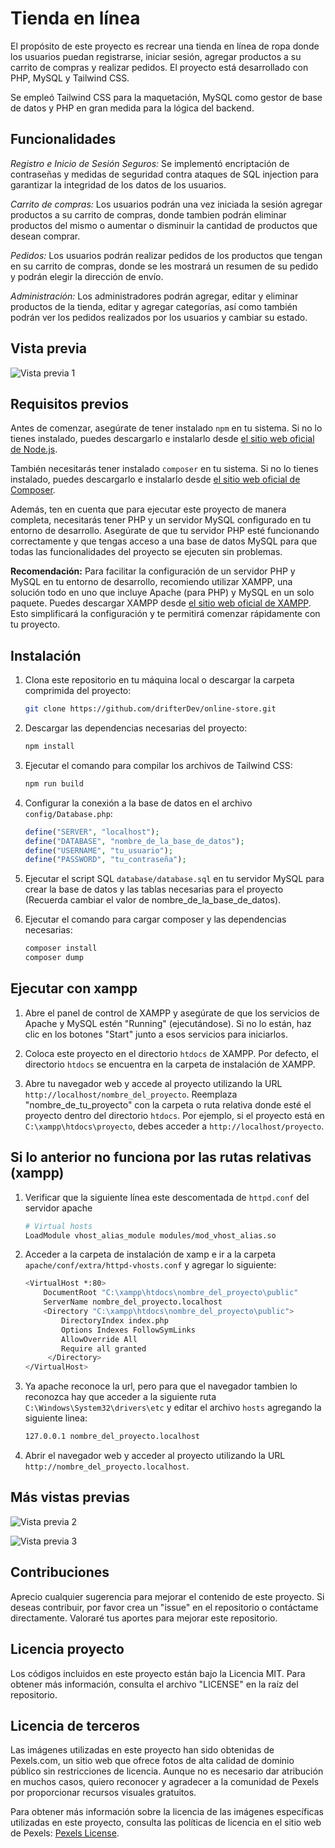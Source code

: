 # Tienda en línea

El propósito de este proyecto es recrear una tienda en línea de ropa donde los usuarios puedan registrarse, iniciar sesión, agregar productos a su carrito de compras y realizar pedidos. El proyecto está desarrollado con PHP, MySQL y Tailwind CSS.

Se empleó Tailwind CSS para la maquetación, MySQL como gestor de base de datos y PHP en gran medida para la lógica del backend.

## Funcionalidades

_Registro e Inicio de Sesión Seguros:_ Se implementó encriptación de contraseñas y medidas de seguridad contra ataques de SQL injection para garantizar la integridad de los datos de los usuarios.

_Carrito de compras:_ Los usuarios podrán una vez iniciada la sesión agregar productos a su carrito de compras, donde tambien podrán eliminar productos del mismo o aumentar o disminuir la cantidad de productos que desean comprar.

_Pedidos:_ Los usuarios podrán realizar pedidos de los productos que tengan en su carrito de compras, donde se les mostrará un resumen de su pedido y podrán elegir la dirección de envío.

_Administración:_ Los administradores podrán agregar, editar y eliminar productos de la tienda, editar y agregar categorías, así como también podrán ver los pedidos realizados por los usuarios y cambiar su estado.

## Vista previa

![Vista previa 1](./public/img/preview.png)

## Requisitos previos

Antes de comenzar, asegúrate de tener instalado `npm` en tu sistema. Si no lo tienes instalado, puedes descargarlo e instalarlo desde [el sitio web oficial de Node.js](https://nodejs.org/).

También necesitarás tener instalado `composer` en tu sistema. Si no lo tienes instalado, puedes descargarlo e instalarlo desde [el sitio web oficial de Composer](https://getcomposer.org/).

Además, ten en cuenta que para ejecutar este proyecto de manera completa, necesitarás tener PHP y un servidor MySQL configurado en tu entorno de desarrollo. Asegúrate de que tu servidor PHP esté funcionando correctamente y que tengas acceso a una base de datos MySQL para que todas las funcionalidades del proyecto se ejecuten sin problemas.

**Recomendación:** Para facilitar la configuración de un servidor PHP y MySQL en tu entorno de desarrollo, recomiendo utilizar XAMPP, una solución todo en uno que incluye Apache (para PHP) y MySQL en un solo paquete. Puedes descargar XAMPP desde [el sitio web oficial de XAMPP](https://www.apachefriends.org/index.html). Esto simplificará la configuración y te permitirá comenzar rápidamente con tu proyecto.

## Instalación

1. Clona este repositorio en tu máquina local o descargar la carpeta comprimida del proyecto:

   ```bash
   git clone https://github.com/drifterDev/online-store.git
   ```

2. Descargar las dependencias necesarias del proyecto:

   ```bash
   npm install
   ```

3. Ejecutar el comando para compilar los archivos de Tailwind CSS:

   ```bash
   npm run build
   ```

4. Configurar la conexión a la base de datos en el archivo `config/Database.php`:

   ```php
   define("SERVER", "localhost");
   define("DATABASE", "nombre_de_la_base_de_datos");
   define("USERNAME", "tu_usuario");
   define("PASSWORD", "tu_contraseña");
   ```

5. Ejecutar el script SQL `database/database.sql` en tu servidor MySQL para crear la base de datos y las tablas necesarias para el proyecto (Recuerda cambiar el valor de nombre_de_la_base_de_datos).

6. Ejecutar el comando para cargar composer y las dependencias necesarias:

   ```bash
   composer install
   composer dump
   ```

## Ejecutar con xampp

1. Abre el panel de control de XAMPP y asegúrate de que los servicios de Apache y MySQL estén "Running" (ejecutándose). Si no lo están, haz clic en los botones "Start" junto a esos servicios para iniciarlos.

2. Coloca este proyecto en el directorio `htdocs` de XAMPP. Por defecto, el directorio `htdocs` se encuentra en la carpeta de instalación de XAMPP.

3. Abre tu navegador web y accede al proyecto utilizando la URL `http://localhost/nombre_del_proyecto`. Reemplaza "nombre_de_tu_proyecto" con la carpeta o ruta relativa donde esté el proyecto dentro del directorio `htdocs`. Por ejemplo, si el proyecto está en `C:\xampp\htdocs\proyecto`, debes acceder a `http://localhost/proyecto`.

## Si lo anterior no funciona por las rutas relativas (xampp)

1. Verificar que la siguiente línea este descomentada de `httpd.conf` del servidor apache

   ```bash
   # Virtual hosts
   LoadModule vhost_alias_module modules/mod_vhost_alias.so

   ```

2. Acceder a la carpeta de instalación de xamp e ir a la carpeta `apache/conf/extra/httpd-vhosts.conf` y agregar lo siguiente:

   ```bash
   <VirtualHost *:80>
       DocumentRoot "C:\xampp\htdocs\nombre_del_proyecto\public"
       ServerName nombre_del_proyecto.localhost
       <Directory "C:\xampp\htdocs\nombre_del_proyecto\public">
           DirectoryIndex index.php
           Options Indexes FollowSymLinks
           AllowOverride All
           Require all granted
        </Directory>
   </VirtualHost>
   ```

3. Ya apache reconoce la url, pero para que el navegador tambien lo reconozca hay que acceder a la siguiente ruta `C:\Windows\System32\drivers\etc` y editar el archivo `hosts` agregando la siguiente linea:

   ```bash
   127.0.0.1 nombre_del_proyecto.localhost
   ```

4. Abrir el navegador web y acceder al proyecto utilizando la URL `http://nombre_del_proyecto.localhost`.

## Más vistas previas

![Vista previa 2](./public/img/preview2.png)

![Vista previa 3](./public/img/preview3.png)

## Contribuciones

Aprecio cualquier sugerencia para mejorar el contenido de este proyecto. Si deseas contribuir, por favor crea un "issue" en el repositorio o contáctame directamente. Valoraré tus aportes para mejorar este repositorio.

## Licencia proyecto

Los códigos incluidos en este proyecto están bajo la Licencia MIT. Para obtener más información, consulta el archivo "LICENSE" en la raíz del repositorio.

## Licencia de terceros

Las imágenes utilizadas en este proyecto han sido obtenidas de Pexels.com, un sitio web que ofrece fotos de alta calidad de dominio público sin restricciones de licencia. Aunque no es necesario dar atribución en muchos casos, quiero reconocer y agradecer a la comunidad de Pexels por proporcionar recursos visuales gratuitos.

Para obtener más información sobre la licencia de las imágenes específicas utilizadas en este proyecto, consulta las políticas de licencia en el sitio web de Pexels: [Pexels License](https://www.pexels.com/license/).
